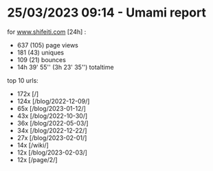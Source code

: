 # 25/03/2023 09:14 - Umami report
for www.shifeiti.com [24h] :

 - 637 (105) page views
 - 181 (43) uniques
 - 109 (21) bounces
 - 14h 39' 55'' (3h 23' 35'') totaltime


top 10 urls:
 - 172x [/]
 - 124x [/blog/2022-12-09/]
 - 65x [/blog/2023-01-12/]
 - 43x [/blog/2022-10-30/]
 - 36x [/blog/2022-05-03/]
 - 34x [/blog/2022-12-22/]
 - 27x [/blog/2023-02-01/]
 - 14x [/wiki/]
 - 12x [/blog/2023-02-03/]
 - 12x [/page/2/]


